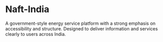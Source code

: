 # Naft-India
A government-style energy service platform with a strong emphasis on accessibility and structure. Designed to deliver information and services clearly to users across India.
